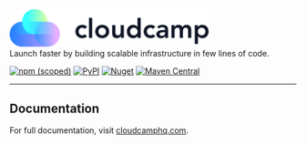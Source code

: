 <p>
    <a href="https://cloudcamphq.com/" target="_blank">
      <img alt="CloudCamp" width="350" src="./assets/img/logo-text.svg">
    </a><br>
    Launch faster by building scalable infrastructure in few lines of code.
</p>

[![npm (scoped)](https://img.shields.io/npm/v/@cloudcamp/aws-runtime?color=blue&style=flat)](https://www.npmjs.com/package/@cloudcamp/aws-runtime)
[![PyPI](https://img.shields.io/pypi/v/cloudcamp.aws-runtime?color=blue&style=flat)](https://pypi.org/project/cloudcamp.aws-runtime/)
[![Nuget](https://img.shields.io/nuget/v/Cloudcamp.Aws.Runtime?color=blue&style=flat)](https://www.nuget.org/packages/Cloudcamp.Aws.Runtime)
[![Maven Central](https://img.shields.io/maven-central/v/com.cloudcamphq/aws-runtime?color=blue)](https://search.maven.org/artifact/com.cloudcamphq/aws-runtime)

---

## Documentation

For full documentation, visit [cloudcamphq.com](https://cloudcamphq.com/).
